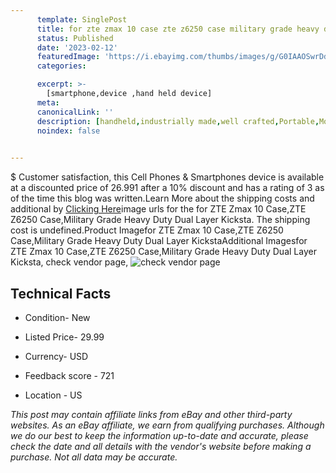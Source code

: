 ```yaml
---
      template: SinglePost
      title: for zte zmax 10 case zte z6250 case military grade heavy duty dual layer kicksta
      status: Published
      date: '2023-02-12'
      featuredImage: 'https://i.ebayimg.com/thumbs/images/g/G0IAAOSwrDdjTVLe/s-l225.jpg'
      categories: 

      excerpt: >-
        [smartphone,device ,hand held device]
      meta:
      canonicalLink: ''
      description: [handheld,industrially made,well crafted,Portable,Mobile,Compact,Convenient,Lightweight,Maneuverable,Man-portable,Miniature,Carriable,Hand-held,Light,Holdable,Transportable,Mobile device,Pocket-sized,On-the-go,Wireless,Cordless,Compact size,Convenient size, smartphone,device ,hand held device]
      noindex: false

        
---
```

$
    Customer satisfaction, this Cell Phones & Smartphones device is available at a discounted price of 26.991 after a 10% discount and has a rating of 3 as of the time this blog was written.Learn More about the shipping costs and additional by [Clicking Here](https://www.ebay.com/itm/125473749513?hash=item1d36d17a09%3Ag%3AG0IAAOSwrDdjTVLe&amdata=enc%3AAQAHAAAA4BpK9JeyV%2Bjm1rONR1KcwRjLYrzGEbijCXdnudQ2WbSjvPxh3FjnV6%2FDYLlunmmFaKkIstqREfPurx51RgpBCea5lFOokx0WY1brnrfZiwVNT%2FbGOEGPIMqQojyZ8Bfr7iBxg4QnmGC5g7NCiSIKeNaLI3fwaYxI6zTB8KICRvj6Py%2ByA77lc2mkVOfYGF0wweHYoFv0%2Bf5hIgUombu%2FIef1L0ZW%2B%2BcoVyh%2B4ip%2FSZdjZ1nHiRPDKlaIMbpjQo%2B6dnXBeZWICV8n4aew0PLD8M8cZyhcTHVDCb2wWAsU1NZI&mkevt=1&mkcid=1&mkrid=711-53200-19255-0&campid=%253CePNCampaignId%253E&customid=%253CreferenceId%253E&toolid=10049)image urls for the for ZTE Zmax 10 Case,ZTE Z6250 Case,Military Grade Heavy Duty Dual Layer Kicksta. The shipping cost is undefined.Product Imagefor ZTE Zmax 10 Case,ZTE Z6250 Case,Military Grade Heavy Duty Dual Layer KickstaAdditional Imagesfor ZTE Zmax 10 Case,ZTE Z6250 Case,Military Grade Heavy Duty Dual Layer Kicksta, check vendor page, ![check vendor page]()
    
    

 ## Technical Facts 



     
      

 - Condition- New 


      

 - Listed Price- 29.99 


      

 - Currency- USD 


      

 - Feedback score - 721 


      

 - Location - US 


      
      

 *_This post may contain affiliate links from eBay and other third-party websites. As an eBay affiliate, we earn from qualifying purchases. Although we do our best to keep the information up-to-date and accurate, please check the date and all details with the vendor's website before making a purchase. Not all data may be accurate._*



    
    
    
    
    